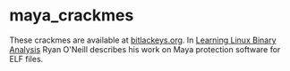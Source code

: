 # maya_crackmes

These crackmes are available at [bitlackeys.org](http://www.bitlackeys.org/maya_crackmes.tgz). In [Learning Linux Binary Analysis](https://www.packtpub.com/networking-and-servers/learning-linux-binary-analysis) Ryan O'Neill describes his work on Maya protection software for ELF files.